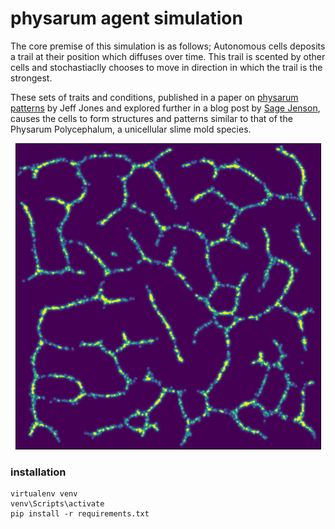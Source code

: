 # physarum agent simulation
The core premise of this simulation is as follows; Autonomous cells deposits a trail at their position which diffuses over time. This trail is scented by other cells and stochastiaclly chooses to move in direction in which the trail is the strongest.

These sets of traits and conditions, published in a paper on [physarum patterns](https://uwe-repository.worktribe.com/output/980579) by Jeff Jones and explored further in a blog post by [Sage Jenson](https://sagejenson.com/physarum), causes the cells to form structures and patterns similar to that of the Physarum Polycephalum, a unicellular slime mold species.

<p align="center">
  <img width="489" height="490" src="/images/image1.png">
</p>


### installation
```
virtualenv venv 
venv\Scripts\activate
pip install -r requirements.txt
```

